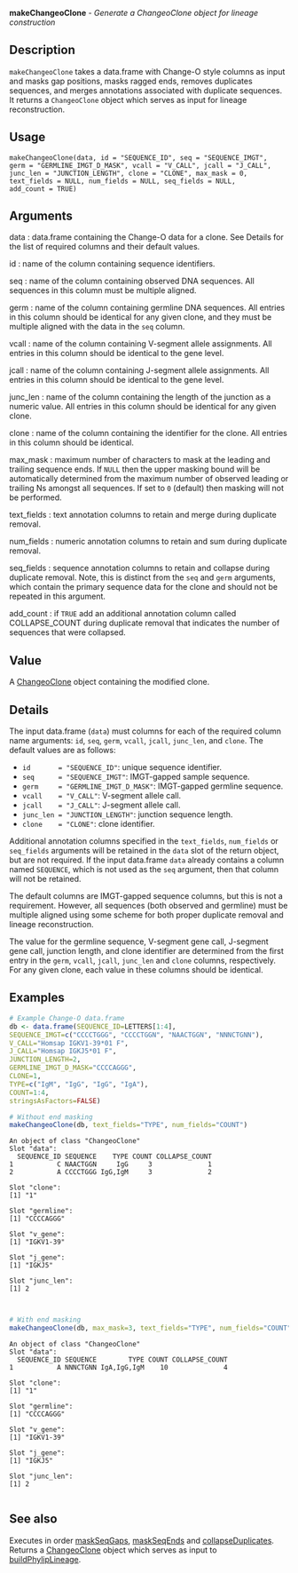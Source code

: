 





**makeChangeoClone** - *Generate a ChangeoClone object for lineage construction*

Description
--------------------

`makeChangeoClone` takes a data.frame with Change-O style columns as input and 
masks gap positions, masks ragged ends, removes duplicates sequences, and merges 
annotations associated with duplicate sequences. It returns a `ChangeoClone` 
object which serves as input for lineage reconstruction.


Usage
--------------------
```
makeChangeoClone(data, id = "SEQUENCE_ID", seq = "SEQUENCE_IMGT",
germ = "GERMLINE_IMGT_D_MASK", vcall = "V_CALL", jcall = "J_CALL",
junc_len = "JUNCTION_LENGTH", clone = "CLONE", max_mask = 0,
text_fields = NULL, num_fields = NULL, seq_fields = NULL,
add_count = TRUE)
```

Arguments
-------------------

data
:   data.frame containing the Change-O data for a clone. See Details
for the list of required columns and their default values.

id
:   name of the column containing sequence identifiers.

seq
:   name of the column containing observed DNA sequences. All 
sequences in this column must be multiple aligned.

germ
:   name of the column containing germline DNA sequences. All entries 
in this column should be identical for any given clone, and they
must be multiple aligned with the data in the `seq` column.

vcall
:   name of the column containing V-segment allele assignments. All 
entries in this column should be identical to the gene level.

jcall
:   name of the column containing J-segment allele assignments. All 
entries in this column should be identical to the gene level.

junc_len
:   name of the column containing the length of the junction as a 
numeric value. All entries in this column should be identical 
for any given clone.

clone
:   name of the column containing the identifier for the clone. All 
entries in this column should be identical.

max_mask
:   maximum number of characters to mask at the leading and trailing
sequence ends. If `NULL` then the upper masking bound will 
be automatically determined from the maximum number of observed 
leading or trailing Ns amongst all sequences. If set to `0` 
(default) then masking will not be performed.

text_fields
:   text annotation columns to retain and merge during duplicate removal.

num_fields
:   numeric annotation columns to retain and sum during duplicate removal.

seq_fields
:   sequence annotation columns to retain and collapse during duplicate 
removal. Note, this is distinct from the `seq` and `germ` 
arguments, which contain the primary sequence data for the clone
and should not be repeated in this argument.

add_count
:   if `TRUE` add an additional annotation column called 
COLLAPSE_COUNT during duplicate removal that indicates the 
number of sequences that were collapsed.




Value
-------------------

A [ChangeoClone](ChangeoClone-class.md) object containing the modified clone.


Details
-------------------

The input data.frame (`data`) must columns for each of the required column name 
arguments: `id`, `seq`, `germ`, `vcall`, `jcall`, 
`junc_len`, and `clone`.  The default values are as follows:

+ `id       = "SEQUENCE_ID"`:           unique sequence identifier.
+ `seq      = "SEQUENCE_IMGT"`:         IMGT-gapped sample sequence.
+ `germ     = "GERMLINE_IMGT_D_MASK"`:  IMGT-gapped germline sequence.
+ `vcall    = "V_CALL"`:                V-segment allele call.
+ `jcall    = "J_CALL"`:                J-segment allele call.
+ `junc_len = "JUNCTION_LENGTH"`:       junction sequence length.
+ `clone    = "CLONE"`:                 clone identifier.

Additional annotation columns specified in the `text_fields`, `num_fields` 
or `seq_fields` arguments will be retained in the `data` slot of the return 
object, but are not required. If the input data.frame `data` already contains a 
column named `SEQUENCE`, which is not used as the `seq` argument, then that 
column will not be retained.

The default columns are IMGT-gapped sequence columns, but this is not a requirement. 
However, all sequences (both observed and germline) must be multiple aligned using
some scheme for both proper duplicate removal and lineage reconstruction. 

The value for the germline sequence, V-segment gene call, J-segment gene call, 
junction length, and clone identifier are determined from the first entry in the 
`germ`, `vcall`, `jcall`, `junc_len` and `clone` columns, 
respectively. For any given clone, each value in these columns should be identical.



Examples
-------------------

```R
# Example Change-O data.frame
db <- data.frame(SEQUENCE_ID=LETTERS[1:4],
SEQUENCE_IMGT=c("CCCCTGGG", "CCCCTGGN", "NAACTGGN", "NNNCTGNN"),
V_CALL="Homsap IGKV1-39*01 F",
J_CALL="Homsap IGKJ5*01 F",
JUNCTION_LENGTH=2,
GERMLINE_IMGT_D_MASK="CCCCAGGG",
CLONE=1,
TYPE=c("IgM", "IgG", "IgG", "IgA"),
COUNT=1:4,
stringsAsFactors=FALSE)

# Without end masking
makeChangeoClone(db, text_fields="TYPE", num_fields="COUNT")

```


```
An object of class "ChangeoClone"
Slot "data":
  SEQUENCE_ID SEQUENCE    TYPE COUNT COLLAPSE_COUNT
1           C NAACTGGN     IgG     3              1
2           A CCCCTGGG IgG,IgM     3              2

Slot "clone":
[1] "1"

Slot "germline":
[1] "CCCCAGGG"

Slot "v_gene":
[1] "IGKV1-39"

Slot "j_gene":
[1] "IGKJ5"

Slot "junc_len":
[1] 2


```


```R

# With end masking
makeChangeoClone(db, max_mask=3, text_fields="TYPE", num_fields="COUNT")
```


```
An object of class "ChangeoClone"
Slot "data":
  SEQUENCE_ID SEQUENCE        TYPE COUNT COLLAPSE_COUNT
1           A NNNCTGNN IgA,IgG,IgM    10              4

Slot "clone":
[1] "1"

Slot "germline":
[1] "CCCCAGGG"

Slot "v_gene":
[1] "IGKV1-39"

Slot "j_gene":
[1] "IGKJ5"

Slot "junc_len":
[1] 2


```



See also
-------------------

Executes in order [maskSeqGaps](maskSeqGaps.md), [maskSeqEnds](maskSeqEnds.md)
and [collapseDuplicates](collapseDuplicates.md). 
Returns a [ChangeoClone](ChangeoClone-class.md) object which serves as input to
[buildPhylipLineage](buildPhylipLineage.md).



